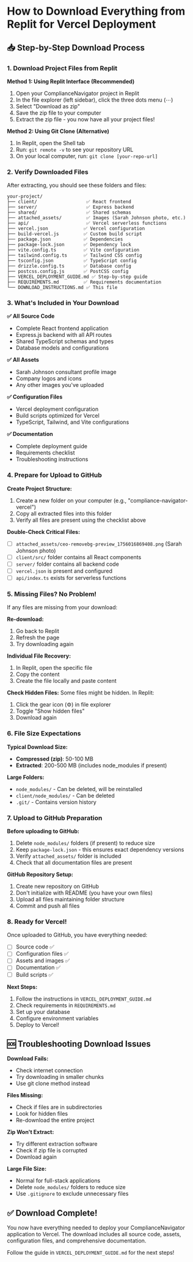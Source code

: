 # How to Download Everything from Replit for Vercel Deployment

## 📥 Step-by-Step Download Process

### 1. Download Project Files from Replit

**Method 1: Using Replit Interface (Recommended)**
1. Open your ComplianceNavigator project in Replit
2. In the file explorer (left sidebar), click the three dots menu (⋯)
3. Select "Download as zip"
4. Save the zip file to your computer
5. Extract the zip file - you now have all your project files!

**Method 2: Using Git Clone (Alternative)**
1. In Replit, open the Shell tab
2. Run: `git remote -v` to see your repository URL
3. On your local computer, run: `git clone [your-repo-url]`

### 2. Verify Downloaded Files

After extracting, you should see these folders and files:
```
your-project/
├── client/                  ✅ React frontend
├── server/                  ✅ Express backend
├── shared/                  ✅ Shared schemas
├── attached_assets/         ✅ Images (Sarah Johnson photo, etc.)
├── api/                     ✅ Vercel serverless functions
├── vercel.json             ✅ Vercel configuration
├── build-vercel.js         ✅ Custom build script
├── package.json            ✅ Dependencies
├── package-lock.json       ✅ Dependency lock
├── vite.config.ts          ✅ Vite configuration
├── tailwind.config.ts      ✅ Tailwind CSS config
├── tsconfig.json           ✅ TypeScript config
├── drizzle.config.ts       ✅ Database config
├── postcss.config.js       ✅ PostCSS config
├── VERCEL_DEPLOYMENT_GUIDE.md ✅ Step-by-step guide
├── REQUIREMENTS.md         ✅ Requirements documentation
└── DOWNLOAD_INSTRUCTIONS.md ✅ This file
```

### 3. What's Included in Your Download

**✅ All Source Code**
- Complete React frontend application
- Express.js backend with all API routes
- Shared TypeScript schemas and types
- Database models and configurations

**✅ All Assets**
- Sarah Johnson consultant profile image
- Company logos and icons
- Any other images you've uploaded

**✅ Configuration Files**
- Vercel deployment configuration
- Build scripts optimized for Vercel
- TypeScript, Tailwind, and Vite configurations

**✅ Documentation**
- Complete deployment guide
- Requirements checklist
- Troubleshooting instructions

### 4. Prepare for Upload to GitHub

**Create Project Structure:**
1. Create a new folder on your computer (e.g., "compliance-navigator-vercel")
2. Copy all extracted files into this folder
3. Verify all files are present using the checklist above

**Double-Check Critical Files:**
- [ ] `attached_assets/ceo-removebg-preview_1756016869408.png` (Sarah Johnson photo)
- [ ] `client/src/` folder contains all React components
- [ ] `server/` folder contains all backend code
- [ ] `vercel.json` is present and configured
- [ ] `api/index.ts` exists for serverless functions

### 5. Missing Files? No Problem!

If any files are missing from your download:

**Re-download:**
1. Go back to Replit
2. Refresh the page
3. Try downloading again

**Individual File Recovery:**
1. In Replit, open the specific file
2. Copy the content
3. Create the file locally and paste content

**Check Hidden Files:**
Some files might be hidden. In Replit:
1. Click the gear icon (⚙️) in file explorer
2. Toggle "Show hidden files"
3. Download again

### 6. File Size Expectations

**Typical Download Size:**
- **Compressed (zip)**: 50-100 MB
- **Extracted**: 200-500 MB (includes node_modules if present)

**Large Folders:**
- `node_modules/` - Can be deleted, will be reinstalled
- `client/node_modules/` - Can be deleted
- `.git/` - Contains version history

### 7. Upload to GitHub Preparation

**Before uploading to GitHub:**
1. Delete `node_modules/` folders (if present) to reduce size
2. Keep `package-lock.json` - this ensures exact dependency versions
3. Verify `attached_assets/` folder is included
4. Check that all documentation files are present

**GitHub Repository Setup:**
1. Create new repository on GitHub
2. Don't initialize with README (you have your own files)
3. Upload all files maintaining folder structure
4. Commit and push all files

### 8. Ready for Vercel!

Once uploaded to GitHub, you have everything needed:
- [ ] Source code ✅
- [ ] Configuration files ✅  
- [ ] Assets and images ✅
- [ ] Documentation ✅
- [ ] Build scripts ✅

**Next Steps:**
1. Follow the instructions in `VERCEL_DEPLOYMENT_GUIDE.md`
2. Check requirements in `REQUIREMENTS.md`
3. Set up your database
4. Configure environment variables
5. Deploy to Vercel!

## 🆘 Troubleshooting Download Issues

**Download Fails:**
- Check internet connection
- Try downloading in smaller chunks
- Use git clone method instead

**Files Missing:**
- Check if files are in subdirectories
- Look for hidden files
- Re-download the entire project

**Zip Won't Extract:**
- Try different extraction software
- Check if zip file is corrupted
- Download again

**Large File Size:**
- Normal for full-stack applications
- Delete `node_modules/` folders to reduce size
- Use `.gitignore` to exclude unnecessary files

## ✅ Download Complete!

You now have everything needed to deploy your ComplianceNavigator application to Vercel. The download includes all source code, assets, configuration files, and comprehensive documentation.

Follow the guide in `VERCEL_DEPLOYMENT_GUIDE.md` for the next steps!